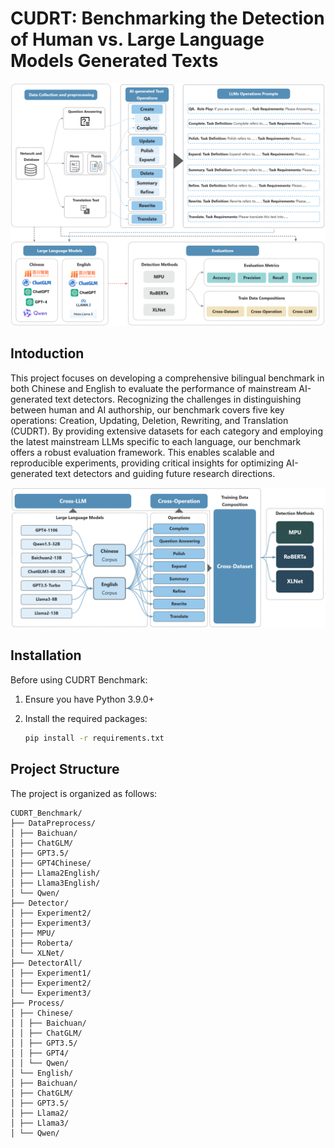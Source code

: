 # CUDRT: Benchmarking the Detection of Human vs. Large Language Models Generated Texts

![CUDRT Benchmark Framework](Images/Fig1.jpg)

## Intoduction
This project focuses on developing a comprehensive bilingual benchmark in both Chinese and English to evaluate the performance of mainstream AI-generated text detectors. Recognizing the challenges in distinguishing between human and AI authorship, our benchmark covers five key operations: Creation, Updating, Deletion, Rewriting, and Translation (CUDRT). By providing extensive datasets for each category and employing the latest mainstream LLMs specific to each language, our benchmark offers a robust evaluation framework. This enables scalable and reproducible experiments, providing critical insights for optimizing AI-generated text detectors and guiding future research directions.

![CUDRT Experiment](Images/Fig8.jpg)

## Installation

Before using CUDRT Benchmark:

1. Ensure you have Python 3.9.0+
2. Install the required packages:

    ```bash
    pip install -r requirements.txt
    ```

## Project Structure
The project is organized as follows:
```
CUDRT_Benchmark/
├── DataPreprocess/
│ ├── Baichuan/
│ ├── ChatGLM/
│ ├── GPT3.5/
│ ├── GPT4Chinese/
│ ├── Llama2English/
│ ├── Llama3English/
│ └── Qwen/
├── Detector/
│ ├── Experiment2/
│ ├── Experiment3/
│ ├── MPU/
│ ├── Roberta/
│ └── XLNet/
├── DetectorAll/
│ ├── Experiment1/
│ ├── Experiment2/
│ └── Experiment3/
├── Process/
│ ├── Chinese/
│ │ ├── Baichuan/
│ │ ├── ChatGLM/
│ │ ├── GPT3.5/
│ │ ├── GPT4/
│ │ └── Qwen/
│ └── English/
│ ├── Baichuan/
│ ├── ChatGLM/
│ ├── GPT3.5/
│ ├── Llama2/
│ ├── Llama3/
│ └── Qwen/
```

